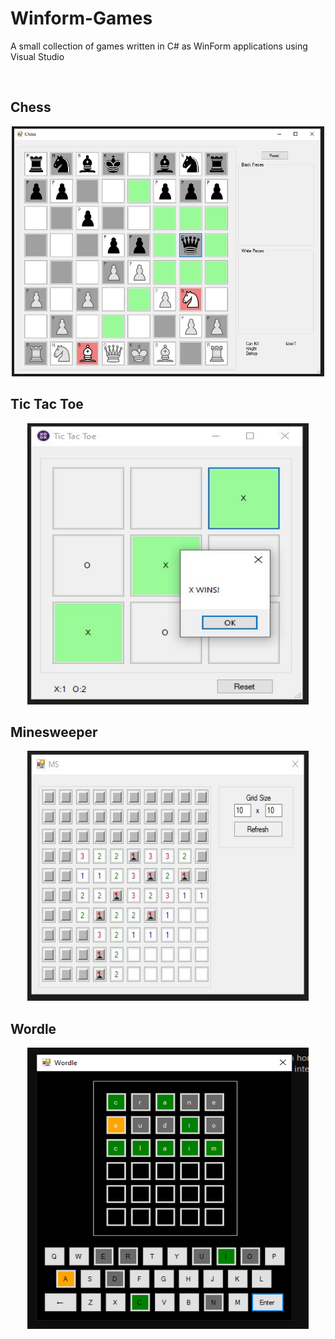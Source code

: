 # Winform-Games
A small collection of games written in C# as WinForm applications using Visual Studio

<br>

## **Chess**

<p align="center">
  <img width="500" height="400" src="https://raw.githubusercontent.com/joeawalker/Winform-Games/main/images/chess.JPG">
</p>

## **Tic Tac Toe**

<p align="center">
  <img width="450" height="450" src="https://raw.githubusercontent.com/joeawalker/Winform-Games/main/images/tictactoe.JPG">
</p>

## **Minesweeper**

<p align="center">
  <img width="450" height="400" src="https://raw.githubusercontent.com/joeawalker/Winform-Games/main/images/minesweeper.JPG">
</p>

## **Wordle**

<p align="center">
  <img width="450" height="450" src="https://raw.githubusercontent.com/joeawalker/Winform-Games/main/images/wordle.png">
</p>

